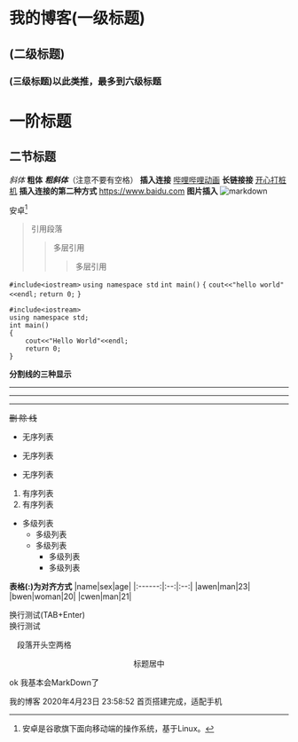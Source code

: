 # 我的博客(一级标题)
## (二级标题)
### (三级标题)以此类推，最多到六级标题

一阶标题
===================
二节标题
-----------------
*斜体*
**粗体**
***粗斜体***（注意不要有空格）
**插入连接**
[哔哩哔哩动画](https://www.bilibili.com "B站")
**长链接接**
[开心打桩机][链接1]
**插入连接的第二种方式**
<https://www.baidu.com>
**图片插入**
![markdown](https://timgsa.baidu.com/timg?image&quality=80&size=b9999_10000&sec=1587978187344&di=c7a2736af075e8d1948d4c35183c3d7d&imgtype=0&src=http%3A%2F%2Ff.hiphotos.baidu.com%2Fexp%2Fw%3D500%2Fsign%3Dd309b8b4abaf2eddd4f149e9bd100102%2F35a85edf8db1cb13ec54faa1da54564e92584b47.jpg "title:MarkDown")


[链接1]:https://chc-cdn.recogame.com/root/driller/index.html

安卓[^er]

[^er]:安卓是谷歌旗下面向移动端的操作系统，基于Linux。

>引用段落
>>多层引用
>>>多层引用

`#include<iostream>`
`using namespace std`
`int main()`
`{`
    `cout<<"hello world"<<endl;`
    `return 0;`
`}`

    #include<iostream>
    using namespace std;
    int main()
    {
        cout<<"Hello World"<<endl;
        return 0;
    }

**分割线的三种显示**
***
___
---

~~删    除    线~~

+ 无序列表
* 无序列表
- 无序列表

1. 有序列表
2. 有序列表 

+ 多级列表
    + 多级列表
    + 多级列表
        + 多级列表
        + 多级列表

**表格(:)为对齐方式**
|name|sex|age|
|:------:|:--:|:--:|
|awen|man|23|
|bwen|woman|20|
|cwen|man|21|

换行测试(TAB+Enter)    
换行测试

&emsp;段落开头空两格

<div align=center>
标题居中
</div>

ok 我基本会MarkDown了


我的博客
2020年4月23日 23:58:52 首页搭建完成，适配手机
